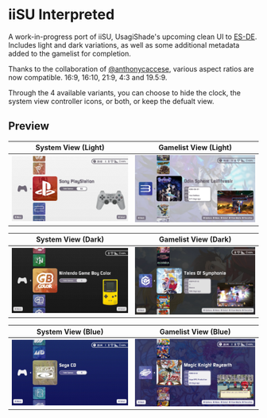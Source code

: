 # iiSU Interpreted
A work-in-progress port of iiSU, UsagiShade's upcoming clean UI to [ES-DE](https://es-de.org/). Includes light and dark variations, as well as some additional metadata added to the gamelist for completion.

Thanks to the collaboration of [@anthonycaccese](https://github.com/anthonycaccese), various aspect ratios are now compatible. 16:9, 16:10, 21:9, 4:3 and 19.5:9.

Through the 4 available variants, you can choose to hide the clock, the system view controller icons, or both, or keep the defualt view.

## **Preview**
| System View (Light) | Gamelist View (Light) |
|----|----|
| ![preview1](https://github.com/MrVictorFull57/iisu-interpreted-es-de/blob/8c0ef238a65f423544fb18c33e3a9f0892eb1e3a/.screenshots/system-light.webp) | ![preview2](https://github.com/MrVictorFull57/iisu-interpreted-es-de/blob/8c0ef238a65f423544fb18c33e3a9f0892eb1e3a/.screenshots/gamelist-light.webp) |

| System View (Dark) | Gamelist View (Dark) |
|----|----|
| ![preview3](https://github.com/MrVictorFull57/iisu-interpreted-es-de/blob/8c0ef238a65f423544fb18c33e3a9f0892eb1e3a/.screenshots/system-dark.webp) | ![preview4](https://github.com/MrVictorFull57/iisu-interpreted-es-de/blob/8c0ef238a65f423544fb18c33e3a9f0892eb1e3a/.screenshots/gamelist-dark.webp) |

| System View (Blue) | Gamelist View (Blue) |
|----|----|
| ![preview3](https://github.com/MrVictorFull57/iisu-interpreted-es-de/blob/8c0ef238a65f423544fb18c33e3a9f0892eb1e3a/.screenshots/system-blue.webp) | ![preview4](https://github.com/MrVictorFull57/iisu-interpreted-es-de/blob/8c0ef238a65f423544fb18c33e3a9f0892eb1e3a/.screenshots/gamelist-blue.webp) |
